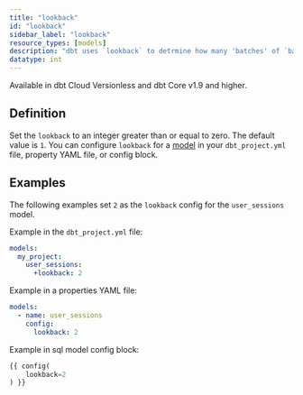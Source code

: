 ```yaml
---
title: "lookback"
id: "lookback"
sidebar_label: "lookback"
resource_types: [models]
description: "dbt uses `lookback` to detrmine how many 'batches' of `batch_size` to reprocesses when a microbatch incremental model is running incrementally."
datatype: int
---
```


Available in dbt Cloud Versionless and dbt Core v1.9 and higher.

## Definition

Set the `lookback` to an integer greater than or equal to zero. The default value is `1`.  You can configure `lookback` for a [model](/docs/build/models) in your `dbt_project.yml` file, property YAML file, or config block.

## Examples

The following examples set `2` as the `lookback` config for the `user_sessions` model.

Example in the `dbt_project.yml` file:

<File name='dbt_project.yml'>

```yml
models:
  my_project:
    user_sessions:
      +lookback: 2
```
</File>

Example in a properties YAML file:

<File name='models/properties.yml'>

```yml
models:
  - name: user_sessions
    config:
      lookback: 2
```

</File>

Example in sql model config block:

<File name="models/user_sessions.sql">

```sql
{{ config(
    lookback=2
) }}
```

</File> 
